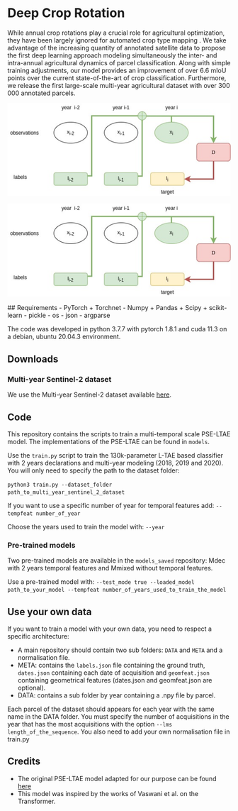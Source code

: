 # Deep Crop Rotation

While annual crop rotations play a crucial role for agricultural optimization, they have been largely ignored for automated crop type mapping .
We take advantage of the increasing quantity of annotated satellite data to propose the first deep learning approach modeling simultaneously the inter- and intra-annual agricultural dynamics of parcel classification. Along with simple training adjustments, our model provides an improvement of over 6.6 mIoU points over the current state-of-the-art of crop classification. Furthermore, we release the first large-scale multi-year agricultural dataset with over 300 000 annotated parcels.

![](./gfx/declaration_en.jpg)

<p align="center">
  <img src="./gfx/declaration_en.jpg" alt="Sublime's custom image"/>
</p>
## Requirements
 - PyTorch + Torchnet
 - Numpy + Pandas + Scipy + scikit-learn 
 - pickle
 - os
 - json
 - argparse
 
 The code was developed in python 3.7.7 with pytorch 1.8.1 and cuda 11.3 on a debian, ubuntu 20.04.3 environment.
 
## Downloads
 
### Multi-year Sentinel-2 dataset
We use the Multi-year Sentinel-2 dataset available [here](https://zenodo.org/record/5535882). 



## Code
This repository contains the scripts to train a multi-temporal scale PSE-LTAE model. 
The implementations of the PSE-LTAE can be found in `models`. 

Use the `train.py` script to train the 130k-parameter L-TAE based classifier with 2 years declarations and multi-year modeling (2018, 2019 and 2020). 
You will only need to specify the path to the dataset folder:

`python3 train.py --dataset_folder path_to_multi_year_sentinel_2_dataset`

If you want to use a specific number of year for temporal features add: `--tempfeat number_of_year`

Choose the years used to train the model with: `--year` 

### Pre-trained models

Two pre-trained models are available in the `models_saved` repository: Mdec with 2 years temporal features and Mmixed without temporal features.

Use a pre-trained model with: `--test_mode true --loaded_model path_to_your_model --tempfeat number_of_years_used_to_train_the_model`

## Use your own data

If you want to train a model with your own data, you need to respect a specific architecture:
  - A main repository should contain two sub folders: `DATA` and `META` and a normalisation file.
  - META: contains the `labels.json` file containing the ground truth, `dates.json` containing each date of acquisition and `geomfeat.json` containing geometrical features (dates.json and geomfeat.json are optional).
  - DATA: contains a sub folder by year containing a .npy file by parcel.
  
Each parcel of the dataset should appears for each year with the same name in the DATA folder.
You must specify the number of acquisitions in the year that has the most acquisitions with the option `--lms length_of_the_sequence`.
You also need to add your own normalisation file in train.py 

## Credits 
 - The original PSE-LTAE model adapted for our purpose can be found [here](https://github.com/VSainteuf/lightweight-temporal-attention-pytorch)
 - This model was inspired by the works of Vaswani et al. on the Transformer. 
